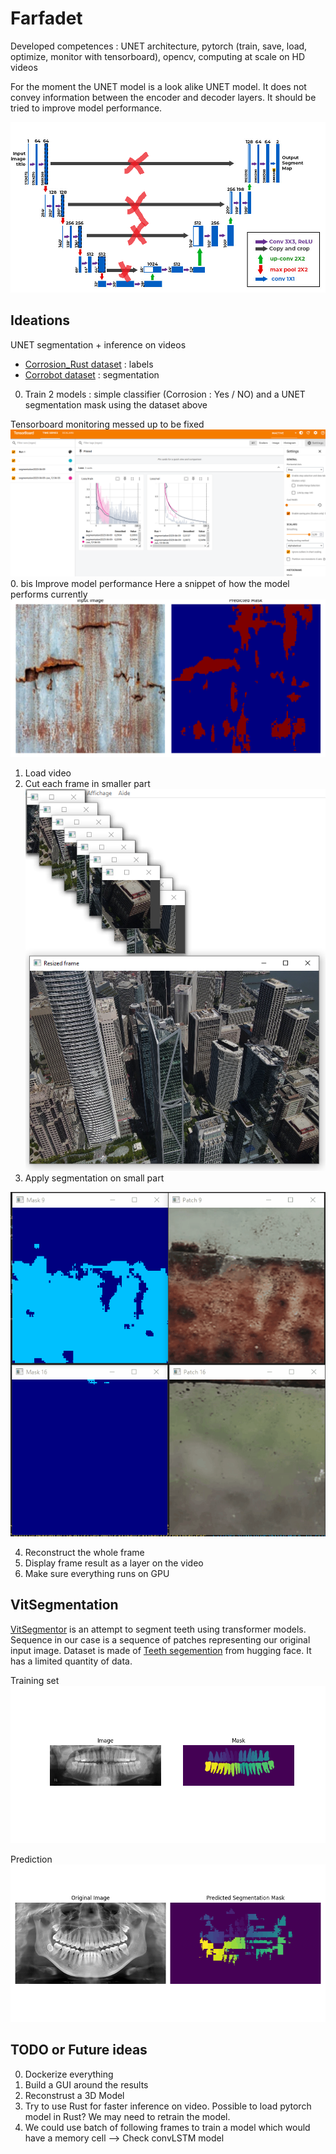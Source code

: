 # Farfadet

Developed competences : UNET architecture, pytorch (train, save, load, optimize, monitor with tensorboard), opencv, computing at scale on HD videos

For the moment the UNET model is a look alike UNET model. It does not convey information between the encoder and decoder layers. It should be tried to improve model performance.

![alt text](image-5.png)

## Ideations
UNET segmentation + inference on videos

- [Corrosion_Rust dataset](https://huggingface.co/datasets/BinKhoaLe1812/Corrosion_Rust) : labels
- [Corrobot dataset](https://universe.roboflow.com/corrosionbot619/corrobot/dataset/2) : segmentation

0. Train 2 models : simple classifier (Corrosion : Yes / NO) and a UNET segmentation mask using the dataset above

Tensorboard monitoring messed up to be fixed
![alt text](image-3.png)
0. bis Improve model performance
Here a snippet of how the model performs currently
![alt text](image-4.png)
1. Load video
2. Cut each frame in smaller part
![alt text](image.png)
3. Apply segmentation on small part

![alt text](<Corrosion Dectection.gif>)

4. Reconstruct the whole frame
5. Display frame result as a layer on the video
6. Make sure everything runs on GPU

## VitSegmentation

[VitSegmentor](ViTSegmentor.py) is an attempt to segment teeth using transformer models. Sequence in our case is a sequence of patches representing our original input image. Dataset is made of [Teeth segemention](https://huggingface.co/datasets/vimassaru/teethsegmentation) from hugging face. It has a limited quantity of data.

Training set
![alt text](image-7.png)

Prediction
![alt text](image-6.png)

## TODO or Future ideas

0. Dockerize everything
1. Build a GUI around the results
2. Reconstrust a 3D Model
3. Try to use Rust for faster inference on video. Possible to load pytorch model in Rust? We may need to retrain the model.
4. We could use batch of following frames to train a model which would have a memory cell --> Check convLSTM model
